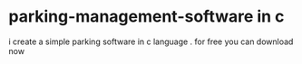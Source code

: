 # parking-management-software in c
i create a simple parking software in c language . for free you can download now 
